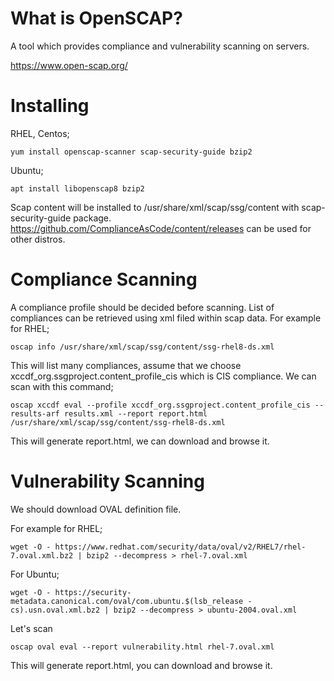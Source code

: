 # What is OpenSCAP?

A tool which provides compliance and vulnerability scanning on servers.

https://www.open-scap.org/

# Installing

RHEL, Centos;

`yum install openscap-scanner scap-security-guide bzip2`

Ubuntu;

`apt install libopenscap8 bzip2`

Scap content will be installed to /usr/share/xml/scap/ssg/content with scap-security-guide package. https://github.com/ComplianceAsCode/content/releases can be used for other distros.

# Compliance Scanning

A compliance profile should be decided before scanning. List of compliances can be retrieved using xml filed within scap data. For example for RHEL;

`oscap info /usr/share/xml/scap/ssg/content/ssg-rhel8-ds.xml`

This will list many compliances, assume that we choose xccdf_org.ssgproject.content_profile_cis which is CIS compliance. We can scan with this command;

`oscap xccdf eval --profile xccdf_org.ssgproject.content_profile_cis --results-arf results.xml --report report.html /usr/share/xml/scap/ssg/content/ssg-rhel8-ds.xml`

This will generate report.html, we can download and browse it.

# Vulnerability Scanning

We should download OVAL definition file.

For example for RHEL;

`wget -O - https://www.redhat.com/security/data/oval/v2/RHEL7/rhel-7.oval.xml.bz2 | bzip2 --decompress > rhel-7.oval.xml`

For Ubuntu;

`wget -O - https://security-metadata.canonical.com/oval/com.ubuntu.$(lsb_release -cs).usn.oval.xml.bz2 | bzip2 --decompress > ubuntu-2004.oval.xml`

Let's scan

`oscap oval eval --report vulnerability.html rhel-7.oval.xml`

This will generate report.html, you can download and browse it.

